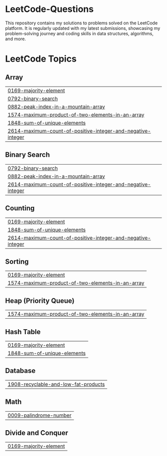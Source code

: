 # LeetCode-Questions
This repository contains my solutions to problems solved on the LeetCode platform. It is regularly updated with my latest submissions, showcasing my problem-solving journey and coding skills in data structures, algorithms, and more.

<!---LeetCode Topics Start-->
# LeetCode Topics
## Array
|  |
| ------- |
| [0169-majority-element](https://github.com/Harsh162002/LeetCode-Questions/tree/master/0169-majority-element) |
| [0792-binary-search](https://github.com/Harsh162002/LeetCode-Questions/tree/master/0792-binary-search) |
| [0882-peak-index-in-a-mountain-array](https://github.com/Harsh162002/LeetCode-Questions/tree/master/0882-peak-index-in-a-mountain-array) |
| [1574-maximum-product-of-two-elements-in-an-array](https://github.com/Harsh162002/LeetCode-Questions/tree/master/1574-maximum-product-of-two-elements-in-an-array) |
| [1848-sum-of-unique-elements](https://github.com/Harsh162002/LeetCode-Questions/tree/master/1848-sum-of-unique-elements) |
| [2614-maximum-count-of-positive-integer-and-negative-integer](https://github.com/Harsh162002/LeetCode-Questions/tree/master/2614-maximum-count-of-positive-integer-and-negative-integer) |
## Binary Search
|  |
| ------- |
| [0792-binary-search](https://github.com/Harsh162002/LeetCode-Questions/tree/master/0792-binary-search) |
| [0882-peak-index-in-a-mountain-array](https://github.com/Harsh162002/LeetCode-Questions/tree/master/0882-peak-index-in-a-mountain-array) |
| [2614-maximum-count-of-positive-integer-and-negative-integer](https://github.com/Harsh162002/LeetCode-Questions/tree/master/2614-maximum-count-of-positive-integer-and-negative-integer) |
## Counting
|  |
| ------- |
| [0169-majority-element](https://github.com/Harsh162002/LeetCode-Questions/tree/master/0169-majority-element) |
| [1848-sum-of-unique-elements](https://github.com/Harsh162002/LeetCode-Questions/tree/master/1848-sum-of-unique-elements) |
| [2614-maximum-count-of-positive-integer-and-negative-integer](https://github.com/Harsh162002/LeetCode-Questions/tree/master/2614-maximum-count-of-positive-integer-and-negative-integer) |
## Sorting
|  |
| ------- |
| [0169-majority-element](https://github.com/Harsh162002/LeetCode-Questions/tree/master/0169-majority-element) |
| [1574-maximum-product-of-two-elements-in-an-array](https://github.com/Harsh162002/LeetCode-Questions/tree/master/1574-maximum-product-of-two-elements-in-an-array) |
## Heap (Priority Queue)
|  |
| ------- |
| [1574-maximum-product-of-two-elements-in-an-array](https://github.com/Harsh162002/LeetCode-Questions/tree/master/1574-maximum-product-of-two-elements-in-an-array) |
## Hash Table
|  |
| ------- |
| [0169-majority-element](https://github.com/Harsh162002/LeetCode-Questions/tree/master/0169-majority-element) |
| [1848-sum-of-unique-elements](https://github.com/Harsh162002/LeetCode-Questions/tree/master/1848-sum-of-unique-elements) |
## Database
|  |
| ------- |
| [1908-recyclable-and-low-fat-products](https://github.com/Harsh162002/LeetCode-Questions/tree/master/1908-recyclable-and-low-fat-products) |
## Math
|  |
| ------- |
| [0009-palindrome-number](https://github.com/Harsh162002/LeetCode-Questions/tree/master/0009-palindrome-number) |
## Divide and Conquer
|  |
| ------- |
| [0169-majority-element](https://github.com/Harsh162002/LeetCode-Questions/tree/master/0169-majority-element) |
<!---LeetCode Topics End-->